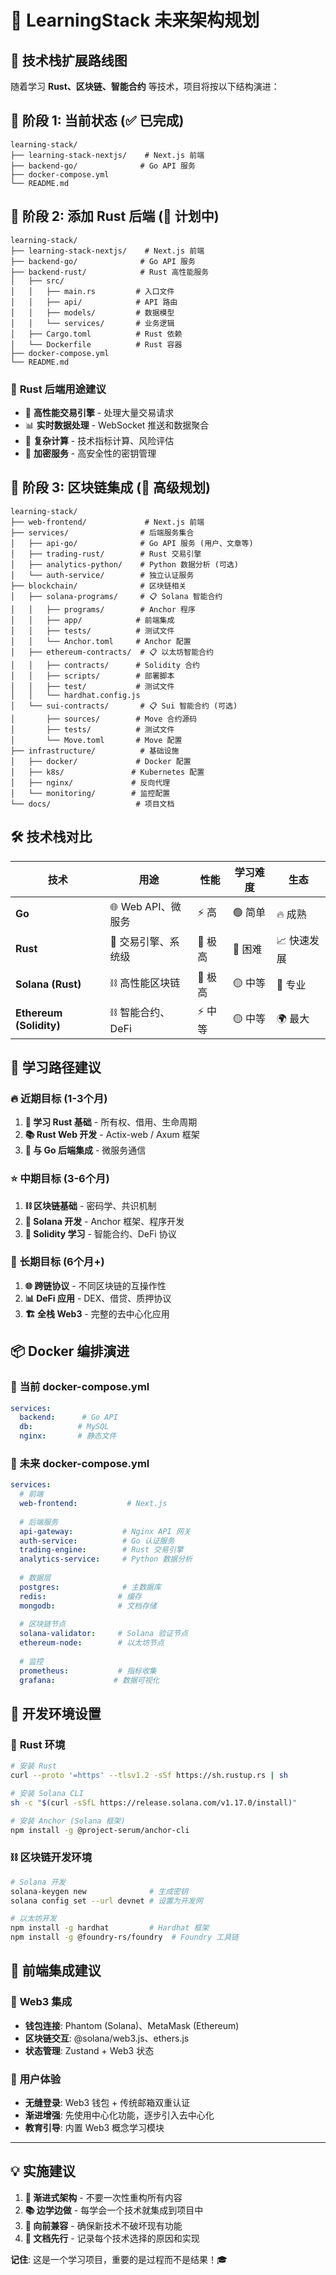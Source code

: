 # 🚀 LearningStack 未来架构规划

## 🎯 技术栈扩展路线图

随着学习 **Rust、区块链、智能合约** 等技术，项目将按以下结构演进：

## 📁 阶段 1: 当前状态 (✅ 已完成)

```
learning-stack/
├── learning-stack-nextjs/    # Next.js 前端
├── backend-go/              # Go API 服务
├── docker-compose.yml
└── README.md
```

## 📁 阶段 2: 添加 Rust 后端 (🔄 计划中)

```
learning-stack/
├── learning-stack-nextjs/    # Next.js 前端
├── backend-go/              # Go API 服务
├── backend-rust/            # Rust 高性能服务
│   ├── src/
│   │   ├── main.rs         # 入口文件
│   │   ├── api/            # API 路由
│   │   ├── models/         # 数据模型
│   │   └── services/       # 业务逻辑
│   ├── Cargo.toml          # Rust 依赖
│   └── Dockerfile          # Rust 容器
├── docker-compose.yml
└── README.md
```

### 🦀 **Rust 后端用途建议**
- 💱 **高性能交易引擎** - 处理大量交易请求
- 📊 **实时数据处理** - WebSocket 推送和数据聚合
- 🧮 **复杂计算** - 技术指标计算、风险评估
- 🔐 **加密服务** - 高安全性的密钥管理

## 📁 阶段 3: 区块链集成 (🌟 高级规划)

```
learning-stack/
├── web-frontend/             # Next.js 前端
├── services/                # 后端服务集合
│   ├── api-go/              # Go API 服务 (用户、文章等)
│   ├── trading-rust/        # Rust 交易引擎
│   ├── analytics-python/    # Python 数据分析 (可选)
│   └── auth-service/        # 独立认证服务
├── blockchain/              # 区块链相关
│   ├── solana-programs/     # 📋 Solana 智能合约
│   │   ├── programs/        # Anchor 程序
│   │   ├── app/            # 前端集成
│   │   ├── tests/          # 测试文件
│   │   └── Anchor.toml     # Anchor 配置
│   ├── ethereum-contracts/  # 📋 以太坊智能合约  
│   │   ├── contracts/      # Solidity 合约
│   │   ├── scripts/        # 部署脚本
│   │   ├── test/           # 测试文件
│   │   └── hardhat.config.js
│   └── sui-contracts/       # 📋 Sui 智能合约 (可选)
│       ├── sources/        # Move 合约源码
│       ├── tests/          # 测试文件
│       └── Move.toml       # Move 配置
├── infrastructure/          # 基础设施
│   ├── docker/             # Docker 配置
│   ├── k8s/               # Kubernetes 配置
│   ├── nginx/             # 反向代理
│   └── monitoring/        # 监控配置
└── docs/                   # 项目文档
```

## 🛠️ 技术栈对比

| 技术 | 用途 | 性能 | 学习难度 | 生态 |
|------|------|------|----------|------|
| **Go** | 🌐 Web API、微服务 | ⚡ 高 | 🟢 简单 | 🔥 成熟 |
| **Rust** | 💱 交易引擎、系统级 | 🚀 极高 | 🔴 困难 | 📈 快速发展 |
| **Solana (Rust)** | ⛓️ 高性能区块链 | 🚀 极高 | 🟡 中等 | 💎 专业 |
| **Ethereum (Solidity)** | ⛓️ 智能合约、DeFi | ⚡ 中等 | 🟡 中等 | 🌍 最大 |

## 🎯 学习路径建议

### 🔥 **近期目标 (1-3个月)**
1. **🦀 学习 Rust 基础** - 所有权、借用、生命周期
2. **📚 Rust Web 开发** - Actix-web / Axum 框架
3. **🔗 与 Go 后端集成** - 微服务通信

### ⭐ **中期目标 (3-6个月)**  
1. **⛓️ 区块链基础** - 密码学、共识机制
2. **🔧 Solana 开发** - Anchor 框架、程序开发
3. **💎 Solidity 学习** - 智能合约、DeFi 协议

### 🚀 **长期目标 (6个月+)**
1. **🌐 跨链协议** - 不同区块链的互操作性
2. **📊 DeFi 应用** - DEX、借贷、质押协议
3. **🏗️ 全栈 Web3** - 完整的去中心化应用

## 📦 Docker 编排演进

### 🎯 **当前 docker-compose.yml**
```yaml
services:
  backend:      # Go API
  db:          # MySQL
  nginx:       # 静态文件
```

### 🚀 **未来 docker-compose.yml**
```yaml
services:
  # 前端
  web-frontend:           # Next.js
  
  # 后端服务
  api-gateway:           # Nginx API 网关
  auth-service:          # Go 认证服务
  trading-engine:        # Rust 交易引擎
  analytics-service:     # Python 数据分析
  
  # 数据层
  postgres:              # 主数据库
  redis:                # 缓存
  mongodb:              # 文档存储
  
  # 区块链节点
  solana-validator:     # Solana 验证节点
  ethereum-node:        # 以太坊节点
  
  # 监控
  prometheus:           # 指标收集
  grafana:             # 数据可视化
```

## 🔧 开发环境设置

### 🦀 **Rust 环境**
```bash
# 安装 Rust
curl --proto '=https' --tlsv1.2 -sSf https://sh.rustup.rs | sh

# 安装 Solana CLI
sh -c "$(curl -sSfL https://release.solana.com/v1.17.0/install)"

# 安装 Anchor (Solana 框架)
npm install -g @project-serum/anchor-cli
```

### ⛓️ **区块链开发环境**
```bash
# Solana 开发
solana-keygen new              # 生成密钥
solana config set --url devnet # 设置为开发网

# 以太坊开发
npm install -g hardhat         # Hardhat 框架
npm install -g @foundry-rs/foundry  # Foundry 工具链
```

## 🎨 前端集成建议

### 🔗 **Web3 集成**
- **钱包连接**: Phantom (Solana)、MetaMask (Ethereum)
- **区块链交互**: @solana/web3.js、ethers.js
- **状态管理**: Zustand + Web3 状态

### 📱 **用户体验**
- **无缝登录**: Web3 钱包 + 传统邮箱双重认证
- **渐进增强**: 先使用中心化功能，逐步引入去中心化
- **教育引导**: 内置 Web3 概念学习模块

---

## 💡 **实施建议**

1. **🎯 渐进式架构** - 不要一次性重构所有内容
2. **📚 边学边做** - 每学会一个技术就集成到项目中
3. **🔄 向前兼容** - 确保新技术不破坏现有功能
4. **📖 文档先行** - 记录每个技术选择的原因和实现

**记住**: 这是一个学习项目，重要的是过程而不是结果！🎓 
